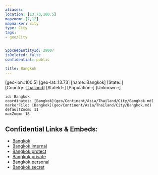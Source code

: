```yaml
---
aliases: 
location: [13.73,100.5]
mapzoom: [7,12] 
mapmarker: city 
type: City
tags:
- geo/City


SpocWebEntityId: 29007
isDeleted: false
confidential: public

title: Bangkok
---
```

[geo-lon::100.5]
[geo-lat::13.73]
[name::Bangkok]
[State::]
[Country::[Thailand](geo/Continent/Asia/Thailand.md)]
[StateId::]
[Population::]
[Unknown::]


```leaflet
id: Bangkok
coordinates: [Bangkok](geo/Continent/Asia/Thailand/City/Bangkok.md)
markerFile: [Bangkok](geo/Continent/Asia/Thailand/City/Bangkok.md)
defaultZoom: 11 
maxZoom: 18
```


## Confidential Links & Embeds: 
- [Bangkok](../../../../../../_public/geo/Continent/Asia/Thailand/City/Bangkok.md) 
- [Bangkok.internal](../../../../../../_internal/geo/Continent/Asia/Thailand/City/Bangkok.internal.md) 
- [Bangkok.protect](../../../../../../_protect/geo/Continent/Asia/Thailand/City/Bangkok.protect.md) 
- [Bangkok.private](../../../../../../_private/geo/Continent/Asia/Thailand/City/Bangkok.private.md) 
- [Bangkok.personal](../../../../../../_personal/geo/Continent/Asia/Thailand/City/Bangkok.personal.md) 
- [Bangkok.secret](../../../../../../_secret/geo/Continent/Asia/Thailand/City/Bangkok.secret.md) 
